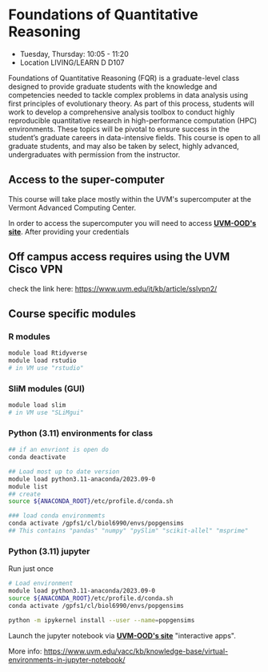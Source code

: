 # Foundations of Quantitative Reasoning

* Tuesday, Thursday: 10:05 - 11:20
* Location LIVING/LEARN D D107

Foundations of Quantitative Reasoning (FQR) is a graduate-level class designed to provide graduate students with the knowledge and competencies needed to tackle complex problems in data analysis using first principles of evolutionary theory. As part of this process, students will work to develop a comprehensive analysis toolbox to conduct highly reproducible quantitative research in high-performance computation (HPC) environments. These topics will be pivotal to ensure success in the student’s graduate careers in data-intensive fields. This course is open to all graduate students, and may also be taken by select, highly advanced, undergraduates with permission from the instructor.

## Access to the super-computer

This course will take place mostly within the UVM's supercomputer at the Vermont Advanced Computing Center.

In order to access the supercomputer you will need to access **[UVM-OOD's site](https://vacc-ondemand.uvm.edu/)**. After providing your credentials  

## Off campus access requires using the UVM Cisco VPN

check the link here: https://www.uvm.edu/it/kb/article/sslvpn2/

## Course specific modules

### R modules
```bash
module load Rtidyverse
module load rstudio
# in VM use "rstudio"
```

### SliM modules (GUI)

```bash
module load slim
# in VM use "SLiMgui"
```

### Python (3.11) environments for class

```bash
## if an envriont is open do
conda deactivate

## Load most up to date version 
module load python3.11-anaconda/2023.09-0
module list
## create 
source ${ANACONDA_ROOT}/etc/profile.d/conda.sh

### load conda environmemts
conda activate /gpfs1/cl/biol6990/envs/popgensims
## This contains "pandas" "numpy" "pySlim" "scikit-allel" "msprime"
```

### Python (3.11)  jupyter 
Run just once
```bash
# Load environment
module load python3.11-anaconda/2023.09-0
source ${ANACONDA_ROOT}/etc/profile.d/conda.sh
conda activate /gpfs1/cl/biol6990/envs/popgensims

python -m ipykernel install --user --name=popgensims
```
Launch the jupyter notebook via **[UVM-OOD's site](https://vacc-ondemand.uvm.edu/)** "interactive apps".

More info: https://www.uvm.edu/vacc/kb/knowledge-base/virtual-environments-in-jupyter-notebook/




<!--stackedit_data:
eyJoaXN0b3J5IjpbMTgzMTU2NDAxNF19
-->
